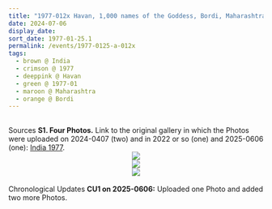 ```yaml
---
title: "1977-012x Havan, 1,000 names of the Goddess, Bordi, Maharashtra, India"
date: 2024-07-06
display_date: 
sort_date: 1977-01-25.1
permalink: /events/1977-0125-a-012x
tags:
  - brown @ India
  - crimson @ 1977
  - deeppink @ Havan
  - green @ 1977-01
  - maroon @ Maharashtra
  - orange @ Bordi
---
```


<br>

<wave-list>
  <list-title color="DarkSeaGreen" width="40">Sources</list-title>
  <list-item color="BlanchedAlmond"  width="280"><b>S1. Four Photos.</b> Link to the original gallery in which the Photos were uploaded on 2024-0407 (two) and in 2022 or so (one) and 2025-0606 (one): <a href="https://eternalmoments.smugmug.com/Countries/India/1977">India 1977</a>.</list-item>
</wave-list>

<div style="text-align: center"><img src="https://pub-bcc3cbe9b1e94ba1ac28915f7a3900fa.r2.dev/1976-0800_Seminar_Storeroom_Upstairs_of_Indian_Restaurant_of_Shri_Mataji's_Niece_Weston-super-Mare_(38_SW_of_near_Bristol)_Somerset_UK_(month_not_sure)_03_Crop_1_(Photo_credit_Jane_Brown_Pat_Anslow_Collection).jpg" /></div>

<div style="text-align: center"><img src="https://pub-bcc3cbe9b1e94ba1ac28915f7a3900fa.r2.dev/1977-012x_Havan_1000_names_of_the_Goddess_Bordi_Maharashtra_India_03_(Pat_Anslow_Collection).png" /></div>

<div style="text-align: center"><img src="https://pub-bcc3cbe9b1e94ba1ac28915f7a3900fa.r2.dev/1977-012x_Havan_1000_names_of_the_Goddess_Bordi_Maharashtra_India_04_(from_tif)_(Raj_Kunwar_Raul_Collection_owned_by_Mahipalsingh_Jaisingh_Raul_scanned_by_Ankit_Khare.jpg" /></div>

<br>

<wave-list>
  <list-title color="DarkSeaGreen" width="110">Chronological Updates</list-title>
  <list-item color="BlanchedAlmond" width="280"><b>CU1 on 2025-0606:</b> Uploaded one Photo and added two more Photos.</list-item>
</wave-list>